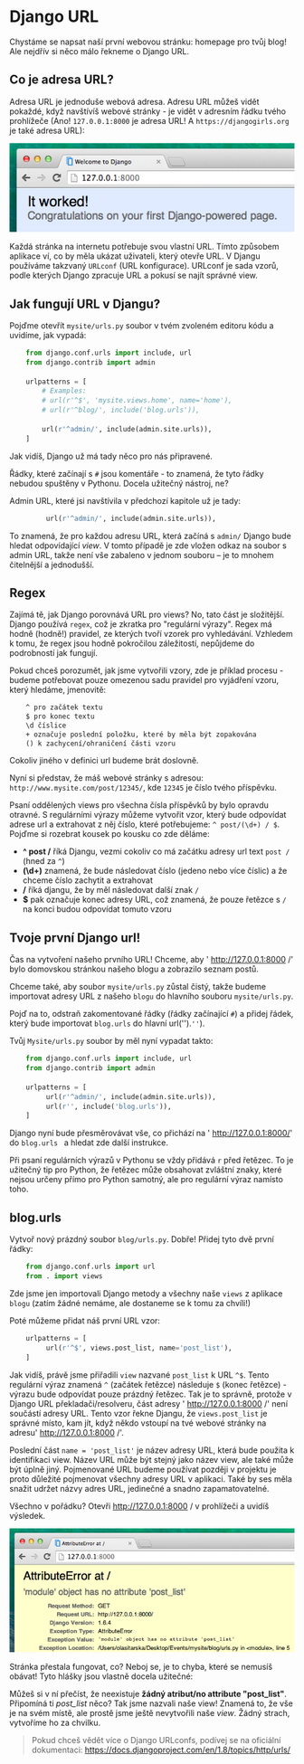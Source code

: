 # Django URL

Chystáme se napsat naší první webovou stránku: homepage pro tvůj blog! Ale nejdřív si něco málo řekneme o Django URL.

## Co je adresa URL?

Adresa URL je jednoduše webová adresa. Adresu URL můžeš vidět pokaždé, když navštívíš webové stránky - je vidět v adresním řádku tvého prohlížeče (Ano! `127.0.0.1:8000` je adresa URL! A `https://djangogirls.org` je také adresa URL):

![Url][1]

 [1]: images/url.png

Každá stránka na internetu potřebuje svou vlastní URL. Tímto způsobem aplikace ví, co by měla ukázat uživateli, který otevře URL. V Djangu používáme takzvaný `URLconf` (URL konfigurace). URLconf je sada vzorů, podle kterých Django zpracuje URL a pokusí se najít správné view.

## Jak fungují URL v Djangu?

Pojďme otevřít `mysite/urls.py` soubor v tvém zvoleném editoru kódu a uvidíme, jak vypadá:

```python
    from django.conf.urls import include, url
    from django.contrib import admin

    urlpatterns = [
        # Examples:
        # url(r'^$', 'mysite.views.home', name='home'),
        # url(r'^blog/', include('blog.urls')),

        url(r'^admin/', include(admin.site.urls)),
    ]
```  

Jak vidíš, Django už má tady něco pro nás připravené.

Řádky, které začínají s `#` jsou komentáře - to znamená, že tyto řádky nebudou spuštěny v Pythonu. Docela užitečný nástroj, ne?

Admin URL, které jsi navštívila v předchozí kapitole už je tady:

```python
         url(r'^admin/', include(admin.site.urls)),
```  

To znamená, že pro každou adresu URL, která začíná s `admin/` Django bude hledat odpovídající *view*. V tomto případě je zde vložen odkaz na soubor s admin URL, takže není vše zabaleno v jednom souboru – je to mnohem čitelnější a jednodušší.

## Regex

Zajímá tě, jak Django porovnává URL pro views? No, tato část je složitější. Django používá `regex`, což je zkratka pro "regulární výrazy". Regex má hodně (hodně!) pravidel, ze kterých tvoří vzorek pro vyhledávání. Vzhledem k tomu, že regex jsou hodně pokročilou záležitostí, nepůjdeme do podrobností jak fungují.

Pokud chceš porozumět, jak jsme vytvořili vzory, zde je příklad procesu - budeme potřebovat pouze omezenou sadu pravidel pro vyjádření vzoru, který hledáme, jmenovitě:

```
    ^ pro začátek textu
    $ pro konec textu
    \d číslice
    + označuje poslední položku, které by měla být zopakována
    () k zachycení/ohraničení části vzoru
```  

Cokoliv jiného v definici url budeme brát doslovně.

Nyní si představ, že máš webové stránky s adresou: `http://www.mysite.com/post/12345/`, kde `12345` je číslo tvého příspěvku.

Psaní oddělených views pro všechna čísla příspěvků by bylo opravdu otravné. S regulárními výrazy můžeme vytvořit vzor, který bude odpovídat adrese url a extrahovat z něj číslo, které potřebujeme: `^ post/(\d+) / $`. Pojďme si rozebrat kousek po kousku co zde děláme:

*   **^ post /** říká Djangu, vezmi cokoliv co má začátku adresy url text `post /` (hned za `^`)
*   **(\d+)** znamená, že bude následovat číslo (jedeno nebo více číslic) a že chceme číslo zachytit a extrahovat
*   **/** říká djangu, že by měl následovat další znak `/`
*   **$** pak označuje konec adresy URL, což znamená, že pouze řetězce s `/` na konci budou odpovídat tomuto vzoru

## Tvoje první Django url!

Čas na vytvoření našeho prvního URL! Chceme, aby ' http://127.0.0.1:8000 /' bylo domovskou stránkou našeho blogu a zobrazilo seznam postů.

Chceme také, aby soubor `mysite/urls.py` zůstal čistý, takže budeme importovat adresy URL z našeho `blogu` do hlavního souboru `mysite/urls.py`.

Pojď na to, odstraň zakomentované řádky (řádky začínající `#`) a přidej řádek, který bude importovat `blog.urls` do hlavní url('').`''`).

Tvůj `Mysite/urls.py` soubor by měl nyní vypadat takto:

```python
    from django.conf.urls import include, url
    from django.contrib import admin

    urlpatterns = [
         url(r'^admin/', include(admin.site.urls)),
         url(r'', include('blog.urls')),
    ]
```  

Django nyní bude přesměrovávat vše, co přichází na ' http://127.0.0.1:8000/' do `blog.urls ` a hledat zde další instrukce.

Při psaní regulárních výrazů v Pythonu se vždy přidává `r` před řetězec. To je užitečný tip pro Python, že řetězec může obsahovat zvláštní znaky, které nejsou určeny přímo pro Python samotný, ale pro regulární výraz namísto toho.

## blog.urls

Vytvoř nový prázdný soubor `blog/urls.py`. Dobře! Přidej tyto dvě první řádky:

```python
    from django.conf.urls import url
    from . import views
```

Zde jsme jen importovali Django metody a všechny naše `views` z aplikace `blogu` (zatím žádné nemáme, ale dostaneme se k tomu za chvíli!)

Poté můžeme přidat náš první URL vzor:

```python
    urlpatterns = [
         url(r'^$', views.post_list, name='post_list'),
    ]
```  

Jak vidíš, právě jsme přiřadili `view` nazvané `post_list` k URL `^$`. Tento regulární výraz znamená `^` (začátek řetězce) následuje `$` (konec řetězce) - výrazu bude odpovídat pouze prázdný řetězec. Tak je to správně, protože v Django URL překladači/resolveru, část adresy ' http://127.0.0.1:8000 /' není součástí adresy URL. Tento vzor řekne Djangu, že `views.post_list` je správné místo, kam jít, když někdo vstoupí na tvé webové stránky na adresu' http://127.0.0.1:8000 /'.

Poslední část `name = 'post_list'` je název adresy URL, která bude použita k identifikaci view. Název URL může být stejný jako název view, ale také může být úplně jiný. Pojmenované URL budeme používat později v projektu je proto důležité pojmenovat všechny adresy URL v aplikaci. Také by ses měla snažit udržet názvy adres URL, jedinečné a snadno zapamatovatelné.

Všechno v pořádku? Otevři http://127.0.0.1:8000 / v prohlížeči a uvidíš výsledek.

![Error][2]

 [2]: images/error1.png

Stránka přestala fungovat, co? Neboj se, je to chyba, které se nemusíš obávat! Tyto hlášky jsou vlastně docela užitečné:

Můžeš si v ní přečíst, že neexistuje **žádný atribut/no attribute "post_list"**. Připomíná ti *post_list* něco? Tak jsme nazvali naše view! Znamená to, že vše je na svém místě, ale prostě jsme ještě nevytvořili naše *view*. Žádný strach, vytvoříme ho za chvilku.

> Pokud chceš vědět více o Django URLconfs, podívej se na oficiální dokumentaci: https://docs.djangoproject.com/en/1.8/topics/http/urls/
